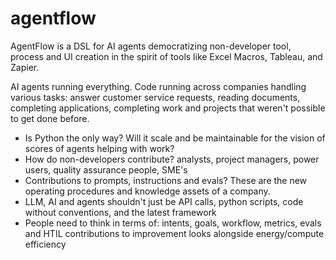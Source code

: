 # agentflow
AgentFlow is a DSL for AI agents democratizing non-developer tool, process and UI creation in the spirit of tools like Excel Macros, Tableau, and Zapier.

AI agents running everything. Code running across companies handling various tasks: answer customer service requests, reading documents, completing applications, completing work and projects that weren't possible to get done before.

- Is Python the only way? Will it scale and be maintainable for the vision of scores of agents helping with work?
- How do non-developers contribute? analysts, project managers, power users, quality assurance people, SME's
- Contributions to prompts, instructions and evals? These are the new operating procedures and knowledge assets of a company.
- LLM, AI and agents shouldn't just be API calls, python scripts, code without conventions, and the latest framework
- People need to think in terms of: intents, goals, workflow, metrics, evals and HTIL contributions to improvement looks alongside energy/compute efficiency
  
